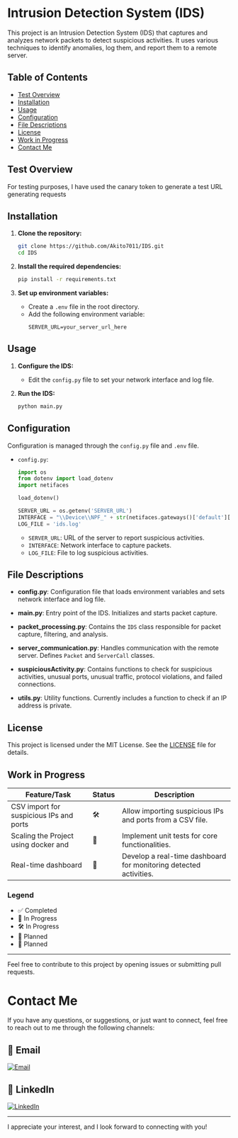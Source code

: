 # Intrusion Detection System (IDS)

This project is an Intrusion Detection System (IDS) that captures and analyzes network packets to detect suspicious activities. It uses various techniques to identify anomalies, log them, and report them to a remote server.


## Table of Contents
- [Test Overview](#testcase)
- [Installation](#installation)
- [Usage](#usage)
- [Configuration](#configuration)
- [File Descriptions](#file-descriptions)
- [License](#license)
- [Work in Progress](#FutureWork)
- [Contact Me](#contact-me)

## Test Overview

For testing purposes, I have used the canary token to generate a test URL generating requests

## Installation

1. **Clone the repository:**
   ```bash
   git clone https://github.com/Akito7011/IDS.git
   cd IDS
   ```

2. **Install the required dependencies:**
   ```bash
   pip install -r requirements.txt
   ```

3. **Set up environment variables:**
   - Create a `.env` file in the root directory.
   - Add the following environment variable:
     ```plaintext
     SERVER_URL=your_server_url_here
     ```

## Usage

1. **Configure the IDS:**
   - Edit the `config.py` file to set your network interface and log file.

2. **Run the IDS:**
   ```bash
   python main.py
   ```

## Configuration

Configuration is managed through the `config.py` file and `.env` file.

- `config.py`:
  ```python
  import os
  from dotenv import load_dotenv
  import netifaces

  load_dotenv()

  SERVER_URL = os.getenv('SERVER_URL')
  INTERFACE = "\\Device\\NPF_" + str(netifaces.gateways()['default'][netifaces.AF_INET][1])
  LOG_FILE = 'ids.log'
  ```
  - `SERVER_URL`: URL of the server to report suspicious activities.
  - `INTERFACE`: Network interface to capture packets.
  - `LOG_FILE`: File to log suspicious activities.

## File Descriptions

- **config.py**: Configuration file that loads environment variables and sets network interface and log file.

- **main.py**: Entry point of the IDS. Initializes and starts packet capture.

- **packet_processing.py**: Contains the `IDS` class responsible for packet capture, filtering, and analysis.

- **server_communication.py**: Handles communication with the remote server. Defines `Packet` and `ServerCall` classes.

- **suspiciousActivity.py**: Contains functions to check for suspicious activities, unusual ports, unusual traffic, protocol violations, and failed connections.

- **utils.py**: Utility functions. Currently includes a function to check if an IP address is private.

## License

This project is licensed under the MIT License. See the [LICENSE](LICENSE) file for details.

## Work in Progress

| Feature/Task                             | Status       | Description                                                                 |
|------------------------------------------|--------------|-----------------------------------------------------------------------------|
| CSV import for suspicious IPs and ports  | 🛠️           | Allow importing suspicious IPs and ports from a CSV file.                   |
| Scaling the Project using docker and     | 🚧           | Implement unit tests for core functionalities.                              |
| Real-time dashboard                      | 🚀           | Develop a real-time dashboard for monitoring detected activities.           |

### Legend

- ✅ Completed
- 📝 In Progress
- 🛠️ In Progress
- 🚧 Planned
- 🚀 Planned
---

Feel free to contribute to this project by opening issues or submitting pull requests.

# Contact Me

If you have any questions, or suggestions, or just want to connect, feel free to reach out to me through the following channels:

## 📧 Email
[![Email](https://img.shields.io/badge/Email-mailto%3Atanishqtanwar1976%40gmail.com-blue?logo=gmail&logoColor=white)](mailto:tanishqtanwar1976@gmail.com)

## 💼 LinkedIn
[![LinkedIn](https://img.shields.io/badge/LinkedIn-Connect-blue?logo=linkedin&logoColor=white)](https://www.linkedin.com/in/tanishq-tanwar)

---

I appreciate your interest, and I look forward to connecting with you!
